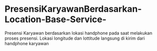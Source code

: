 # PresensiKaryawanBerdasarkan-Location-Base-Service-
Presensi Karyawan berdasarkan lokasi handphone pada saat melakukan proses presensi. Lokasi longitude dan lottitude langsung di kirim dari handphone karyawan
